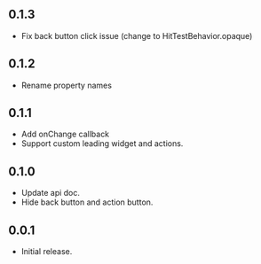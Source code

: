 ## 0.1.3

* Fix back button click issue (change to HitTestBehavior.opaque)

## 0.1.2

* Rename property names

## 0.1.1

* Add onChange callback
* Support custom leading widget and actions.

## 0.1.0

* Update api doc.
* Hide back button and action button.

## 0.0.1

* Initial release.
